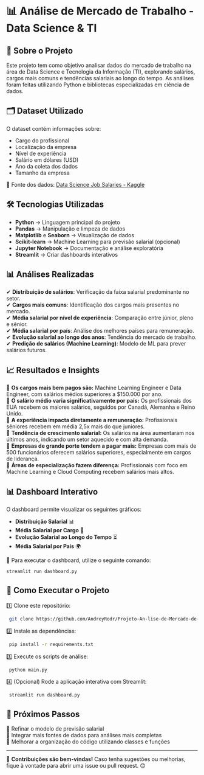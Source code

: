 # 📊 Análise de Mercado de Trabalho - Data Science & TI

## 📌 Sobre o Projeto
Este projeto tem como objetivo analisar dados do mercado de trabalho na área de Data Science e Tecnologia da Informação (TI), explorando salários, cargos mais comuns e tendências salariais ao longo do tempo. As análises foram feitas utilizando Python e bibliotecas especializadas em ciência de dados.

## 🗂️ Dataset Utilizado
O dataset contém informações sobre:
- Cargo do profissional
- Localização da empresa
- Nível de experiência
- Salário em dólares (USD)
- Ano da coleta dos dados
- Tamanho da empresa

📌 Fonte dos dados: [Data Science Job Salaries - Kaggle](https://www.kaggle.com/datasets/ruchi798/data-science-job-salaries)

## 🛠️ Tecnologias Utilizadas
- **Python** → Linguagem principal do projeto
- **Pandas** → Manipulação e limpeza de dados
- **Matplotlib** e **Seaborn** → Visualização de dados
- **Scikit-learn** → Machine Learning para previsão salarial (opcional)
- **Jupyter Notebook** → Documentação e análise exploratória
- **Streamlit** → Criar dashboards interativos

## 📊 Análises Realizadas
✔ **Distribuição de salários**: Verificação da faixa salarial predominante no setor.  
✔ **Cargos mais comuns**: Identificação dos cargos mais presentes no mercado.  
✔ **Média salarial por nível de experiência**: Comparação entre júnior, pleno e sênior.  
✔ **Média salarial por país**: Análise dos melhores países para remuneração.  
✔ **Evolução salarial ao longo dos anos**: Tendência do mercado de trabalho.   
✔ **Predição de salários (Machine Learning)**: Modelo de ML para prever salários futuros.

## 📈 Resultados e Insights
📍 **Os cargos mais bem pagos são:** Machine Learning Engineer e Data Engineer, com salários médios superiores a $150.000 por ano.       
📍 **O salário médio varia significativamente por país:** Os profissionais dos EUA recebem os maiores salários, seguidos por Canadá, Alemanha e Reino Unido.  
📍 **A experiência impacta diretamente a remuneração:** Profissionais sêniores recebem em média 2,5x mais do que juniores.  
📍 **Tendência de crescimento salarial:** Os salários na área aumentaram nos últimos anos, indicando um setor aquecido e com alta demanda.  
📍 **Empresas de grande porte tendem a pagar mais:** Empresas com mais de 500 funcionários oferecem salários superiores, especialmente em cargos de liderança.  
📍 **Áreas de especialização fazem diferença:** Profissionais com foco em Machine Learning e Cloud Computing recebem salários mais altos.

## 📊 Dashboard Interativo
O dashboard permite visualizar os seguintes gráficos:

- **Distribuição Salarial** 📊
- **Média Salarial por Cargo** 💼
- **Evolução Salarial ao Longo do Tempo** ⏳
- **Média Salarial por País** 🌍

🔗 Para executar o dashboard, utilize o seguinte comando:
```bash
streamlit run dashboard.py
```

## 🚀 Como Executar o Projeto
1️⃣ Clone este repositório:
```bash
 git clone https://github.com/AndreyRodr/Projeto-An-lise-de-Mercado-de-Trabalho.git
```
2️⃣ Instale as dependências:
```bash
 pip install -r requirements.txt
```
3️⃣ Execute os scripts de análise:
```bash
 python main.py
```
4️⃣ (Opcional) Rode a aplicação interativa com Streamlit:
```bash
 streamlit run dashboard.py
```

## 📌 Próximos Passos
🔹 Refinar o modelo de previsão salarial  
🔹 Integrar mais fontes de dados para análises mais completas  
🔹 Melhorar a organização do código utilizando classes e funções

---
📢 **Contribuições são bem-vindas!** Caso tenha sugestões ou melhorias, fique à vontade para abrir uma issue ou pull request. 😊
